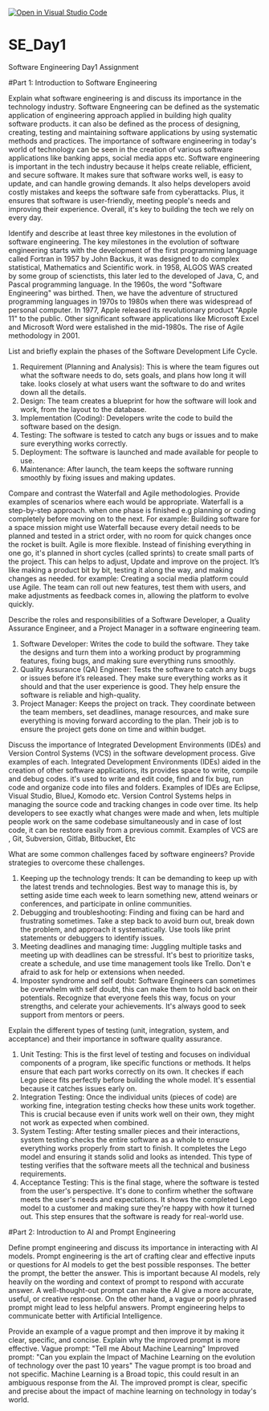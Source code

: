 [![Open in Visual Studio Code](https://classroom.github.com/assets/open-in-vscode-2e0aaae1b6195c2367325f4f02e2d04e9abb55f0b24a779b69b11b9e10269abc.svg)](https://classroom.github.com/online_ide?assignment_repo_id=15566780&assignment_repo_type=AssignmentRepo)
# SE_Day1
Software Engineering Day1 Assignment

#Part 1: Introduction to Software Engineering

Explain what software engineering is and discuss its importance in the technology industry.
Software Engneering can be defined as the systematic application of engineering approach applied in building high quality software products. it can also be defined as the process of designing, creating, testing and maintaining software applications by using systematic methods and practices.
The importance of software engineering in today's world of technology can be seen in the creation of various software applications like banking apps, social media apps etc. Software engineering is important in the tech industry because it helps create reliable, efficient, and secure software. It makes sure that software works well, is easy to update, and can handle growing demands. It also helps developers avoid costly mistakes and keeps the software safe from cyberattacks. Plus, it ensures that software is user-friendly, meeting people's needs and improving their experience. Overall, it's key to building the tech we rely on every day.

Identify and describe at least three key milestones in the evolution of software engineering.
The key milestones in the evolution of software engineering starts with the development of the first  programming language called Fortran in 1957 by John Backus, it was designed to do complex statistical, Mathematics and Scientific work. in 1958, ALGOS WAS created by some group of scienctists, this later led to the developed of Java, C, and Pascal programming language.
In the 1960s, the word "Software Engineering" was birthed. Then, we have the adventure of structured programming languages in 1970s to 1980s when there was widespread of personal computer. In 1977, Apple released its revolutionary product "Apple 11" to the public. Other significant software applications like Microsoft Excel and Microsoft Word were estalished in the mid-1980s.
The rise of Agile methodology in 2001.

List and briefly explain the phases of the Software Development Life Cycle.
1. Requirement (Planning and Analysis): This is where the team figures out what the software needs to do, sets goals, and plans how long it will take.  looks closely at what users want the software to do and writes down all the details.
2. Design: The team creates a blueprint for how the software will look and work, from the layout to the database.
3. Implementation (Coding): Developers write the code to build the software based on the design.
4. Testing: The software is tested to catch any bugs or issues and to make sure everything works correctly.
5. Deployment: The software is launched and made available for people to use.
6. Maintenance: After launch, the team keeps the software running smoothly by fixing issues and making updates.

Compare and contrast the Waterfall and Agile methodologies. Provide examples of scenarios where each would be appropriate.
Waterfall is a step-by-step approach. when one phase is finished e.g planning or coding completely before moving on to the next. For example: Building software for a space mission might use Waterfall because every detail needs to be planned and tested in a strict order, with no room for quick changes once the rocket is built.
Agile is more flexible. Instead of finishing everything in one go, it's planned in short cycles (called sprints) to create small parts of the project. This can helps to adjust, Update and improve on the project. It’s like making a product bit by bit, testing it along the way, and making changes as needed. for example: Creating a social media platform could use Agile. The team can roll out new features, test them with users, and make adjustments as feedback comes in, allowing the platform to evolve quickly.

Describe the roles and responsibilities of a Software Developer, a Quality Assurance Engineer, and a Project Manager in a software engineering team.
1. Software Developer: Writes the code to build the software. They take the designs and turn them into a working product by programming features, fixing bugs, and making sure everything runs smoothly.
2. Quality Assurance (QA) Engineer: Tests the software to catch any bugs or issues before it’s released. They make sure everything works as it should and that the user experience is good. They help ensure the software is reliable and high-quality.
3. Project Manager: Keeps the project on track. They coordinate between the team members, set deadlines, manage resources, and make sure everything is moving forward according to the plan. Their job is to ensure the project gets done on time and within budget.

Discuss the importance of Integrated Development Environments (IDEs) and Version Control Systems (VCS) in the software development process. Give examples of each.
Integrated Development Environments (IDEs) aided in the creation of other software applications, its provides space to write, compile and debug codes. it's used to write and edit code, find and fix bug,  run code and organize code into files and folders. Examples of IDEs are Eclipse, Visual Studio, BlueJ, Komodo etc.
Version Control Systems helps in managing the source code and tracking changes in code over time. Its help developers to see exactly what changes were made and when, lets multiple people work on the same codebase simultaneously and in case of lost code, it can be restore easily from a previous commit. Examples of VCS are , Git, Subversion, Gitlab, Bitbucket, Etc

What are some common challenges faced by software engineers? Provide strategies to overcome these challenges.
1. Keeping up the technology trends: It can be demanding to keep up with the latest trends and technologies. Best way to manage this is, by setting aside time each week to learn something new, attend weinars or conferences, and participate in online communities.
2. Debugging and troubleshooting: Finding and fixing can be hard and frustrating sometimes. Take a step back to avoid burn out, break down the problem, and approach it systematically. Use tools like print statements or debuggers to identify issues.
3. Meeting deadlines and managing time: Juggling multiple tasks and meeting up with deadlines can be stressful. It's best to prioritize tasks, create a schedule, and use time management tools like Trello. Don't e afraid to ask for help or extensions when needed.
4. Imposter syndrome and self doubt: Software Engineers can sometimes be overwhelm with self doubt, this can make them to hold back on their potentials. Recognize that everyone feels this way, focus on your strengths, and celerate your achievements. It's always good to seek support from mentors or peers.

Explain the different types of testing (unit, integration, system, and acceptance) and their importance in software quality assurance.
1. Unit Testing: This is the first level of testing and focuses on individual components of a program, like specific functions or methods. It helps ensure that each part works correctly on its own. It checkes if each Lego piece fits perfectly before building the whole model. It's essential because it catches issues early on.
2. Integration Testing: Once the individual units (pieces of code) are working fine, integration testing checks how these units work together. This is crucial because even if units work well on their own, they might not work as expected when combined.
3. System Testing: After testing smaller pieces and their interactions, system testing checks the entire software as a whole to ensure everything works properly from start to finish. It completes the Lego model and ensuring it stands solid and looks as intended. This type of testing verifies that the software meets all the technical and business requirements.
4. Acceptance Testing: This is the final stage, where the software is tested from the user's perspective. It's done to confirm whether the software meets the user's needs and expectations. It shows the completed Lego model to a customer and making sure they're happy with how it turned out. This step ensures that the software is ready for real-world use.

#Part 2: Introduction to AI and Prompt Engineering

Define prompt engineering and discuss its importance in interacting with AI models.
Prompt engineering is the art of crafting clear and effective inputs or questions for AI models to get the best possible responses. The better the prompt, the better the answer.
This is important because AI models,  rely heavily on the wording and context of prompt to respond with accurate answer. A well-thought-out prompt can make the AI give a more accurate, useful, or creative response. On the other hand, a vague or poorly phrased prompt might lead to less helpful answers. Prompt engineering helps to communicate better with Artificial Intelligence.

Provide an example of a vague prompt and then improve it by making it clear, specific, and concise. Explain why the improved prompt is more effective.
Vague prompt: "Tell me About Machine Learning"
Improved prompt: "Can you explain the Impact of Machine Learning on the evolution of technology over the past 10 years"
The vague prompt is too broad and not specific. Machine Learning is a Broad topic, this could result in an ambiguous response from the AI. The improved prompt is clear, specific and precise about the impact of machine learning on technology in today's world.
